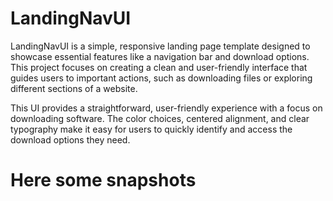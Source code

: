 # LandingNavUI
LandingNavUI is a simple, responsive landing page template designed to showcase essential features like a navigation bar and download options. This project focuses on creating a clean and user-friendly interface that guides users to important actions, such as downloading files or exploring different sections of a website.

This UI provides a straightforward, user-friendly experience with a focus on downloading software. The color choices, centered alignment, and clear typography make it easy for users to quickly identify and access the download options they need.
# Here some snapshots
